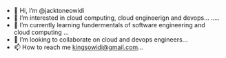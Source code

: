 - 👋 Hi, I’m @jacktoneowidi
- 👀 I’m interested in cloud computing, cloud engineerign and devops... .....
- 🌱 I’m currently learning fundermentals of software engineering and cloud computing ...
- 💞️ I’m looking to collaborate on  cloud and devops engineers...
- 📫 How to reach me  kingsowidi@gmail.com...

<!---
jacktoneowidi/jacktoneowidi is a ✨ special ✨ repository because its `README.md` (this file) appears on your GitHub profile.
You can click the Preview link to take a look at your change

